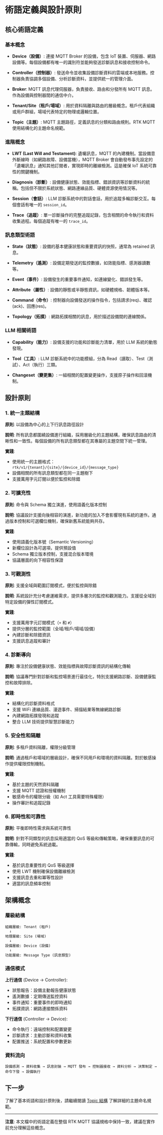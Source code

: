 # 術語定義與設計原則

## 核心術語定義

### 基本概念

* **Device（設備）**: 連接 MQTT Broker 的設備，包含 IoT 裝置、伺服器、網路設備等。每個設備都有唯一的識別符並能夠發送診斷訊息和接收控制命令。

* **Controller（控制器）**: 發送命令並收集設備診斷資料的雲端或本地服務。控制器負責協調多個設備、分析診斷資料，並提供統一的管理介面。

* **Broker**: MQTT 訊息代理伺服器，負責接收、路由和分發所有 MQTT 訊息。作為設備與控制器間的通信中介。

* **Tenant/Site（租戶/場域）**: 用於資料隔離與路由的層級概念。租戶代表組織或用戶群組，場域代表特定的物理或邏輯位置。

* **Topic（主題）**: MQTT 主題路徑，定義訊息的分類和路由規則。RTK MQTT 使用結構化的主題命名規範。

### 進階概念

* **LWT (Last Will and Testament)**: 遺囑訊息，MQTT 的內建機制。當設備意外斷線時（如網路故障、設備當機），MQTT Broker 會自動發布事先設定的「遺囑訊息」通知其他訂閱者，實現即時的離線檢測。這是確保 IoT 系統可靠性的關鍵機制。

* **Diagnosis（診斷）**: 設備健康狀態、效能指標、錯誤資訊等診斷資料的統稱。包括但不限於系統狀態、網路連線品質、硬體資源使用情況等。

* **Session（會話）**: LLM 診斷系統中的對話會話，用於追蹤多輪診斷交互。每個會話有唯一的 `session_id`。

* **Trace（追蹤）**: 單一診斷操作的完整追蹤記錄，包含相關的命令執行和資料收集過程。每個追蹤有唯一的 `trace_id`。

### 訊息類型術語

* **State（狀態）**: 設備的基本健康狀態和重要資訊的快照，通常為 retained 訊息。

* **Telemetry（遙測）**: 設備定期發送的監控數據，如效能指標、感測器讀數等。

* **Event（事件）**: 設備發生的重要事件通知，如連線變化、錯誤發生等。

* **Attribute（屬性）**: 設備的靜態或半靜態資訊，如硬體規格、韌體版本等。

* **Command（命令）**: 控制器向設備發送的操作指令，包括請求(req)、確認(ack)、回應(res)。

* **Topology（拓撲）**: 網路拓撲相關的訊息，用於描述設備間的連線關係。

### LLM 相關術語

* **Capability（能力）**: 設備支援的功能和診斷能力清單，用於 LLM 系統的動態發現。

* **Tool（工具）**: LLM 診斷系統中的功能模組，分為 Read（讀取）、Test（測試）、Act（執行）三類。

* **Changeset（變更集）**: 一組相關的配置變更操作，支援原子操作和回滾機制。

## 設計原則

### 1. 統一主題結構
**原則**: 以設備為中心的上下行訊息路徑設計

**說明**: 所有訊息都圍繞設備進行組織，採用層級化的主題結構，確保訊息路由的清晰性和一致性。每個設備的所有訊息類型都在其專屬的主題空間下統一管理。

**實踐**:
- 使用統一的主題格式：`rtk/v1/{tenant}/{site}/{device_id}/{message_type}`
- 設備相關的所有訊息類型都在同一主題樹下
- 支援萬用字元訂閱以便於監控和除錯

### 2. 可擴充性
**原則**: 命令與 Schema 獨立演進，使用語義化版本控制

**說明**: 協議設計支援向後相容的演進，新功能的加入不會影響現有系統的運作。通過版本控制和可選欄位機制，確保新舊系統能夠共存。

**實踐**:
- 使用語義化版本號（Semantic Versioning）
- 新欄位設計為可選項，提供預設值
- Schema 獨立版本控制，支援混合版本環境
- 協議層面的向下相容性保證

### 3. 可觀測性  
**原則**: 支援全域與範圍訂閱模式，便於監控與除錯

**說明**: 系統設計充分考慮運維需求，提供多層次的監控和觀測能力。支援從全域到特定設備的彈性訂閱模式。

**實踐**:
- 支援萬用字元訂閱模式（`+` 和 `#`）
- 提供分層的監控範圍（全域/租戶/場域/設備）
- 內建診斷和除錯資訊
- 支援訊息追蹤和審計

### 4. 診斷導向
**原則**: 專注於設備健康狀態、效能指標與故障診斷資訊的結構化傳輸

**說明**: 協議專門針對診斷和監控場景進行最佳化，特別支援網路診斷、設備健康監控和故障排除。

**實踐**:
- 結構化的診斷資料格式
- 支援 WiFi 連線品質、漫遊事件、掃描結果等無線網路診斷
- 內建網路拓撲發現和追蹤
- 整合 LLM 技術提供智慧診斷能力

### 5. 安全性和隔離
**原則**: 多租戶資料隔離，權限分級管理

**說明**: 通過租戶和場域的層級設計，確保不同用戶和環境的資料隔離。對於敏感操作提供權限控制機制。

**實踐**:
- 基於主題的天然資料隔離
- 支援 MQTT 認證和授權機制
- 敏感命令的權限分級（如 Act 工具需要特殊權限）
- 操作審計和追蹤記錄

### 6. 即時性和可靠性
**原則**: 平衡即時性需求與系統可靠性

**說明**: 針對不同類型的訊息採用適當的 QoS 等級和傳輸策略，確保重要訊息的可靠傳輸，同時避免系統過載。

**實踐**:
- 基於訊息重要性的 QoS 等級選擇
- 使用 LWT 機制確保設備離線檢測
- 支援訊息去重和冪等性設計
- 適當的訊息頻率控制

## 架構概念

### 層級結構
```
組織層級: Tenant (租戶)
  ↓
地理層級: Site (場域)
  ↓  
設備層級: Device (設備)
  ↓
功能層級: Message Type (訊息類型)
```

### 通信模式

**上行通信** (Device → Controller):
- 狀態報告：設備主動報告健康狀態
- 遙測數據：定期傳送監控資料  
- 事件通知：重要事件的即時通知
- 拓撲資訊：網路連接關係資料

**下行通信** (Controller → Device):
- 命令執行：遠端控制和配置變更
- 診斷請求：主動診斷和資料收集
- 配置推送：系統配置和參數更新

### 資料流向

```
設備感測 → 資料收集 → 訊息封裝 → MQTT 發布 → 控制器接收 → 資料分析 → 決策制定 → 命令下發 → 設備執行
```

## 下一步

了解了基本術語和設計原則後，請繼續閱讀 [Topic 結構](04-topic-structure.md) 了解詳細的主題命名規範。

---

**注意**: 本文檔中的術語定義在整個 RTK MQTT 協議規格中保持一致，建議在實作前充分理解這些概念。